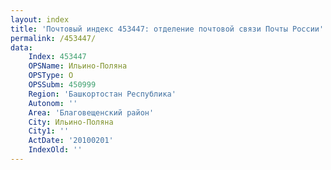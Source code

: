 ```yaml
---
layout: index
title: 'Почтовый индекс 453447: отделение почтовой связи Почты России'
permalink: /453447/
data:
    Index: 453447
    OPSName: Ильино-Поляна
    OPSType: О
    OPSSubm: 450999
    Region: 'Башкортостан Республика'
    Autonom: ''
    Area: 'Благовещенский район'
    City: Ильино-Поляна
    City1: ''
    ActDate: '20100201'
    IndexOld: ''
---
```

